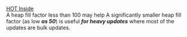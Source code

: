 [HOT Inside](https://www.pgcon.org/2008/schedule/events/105.en.html)   
A heap fill factor less than 100 may help 
A significantly smaller heap fill factor (as low ***as 50***) is useful ***for heavy updates*** where most of the updates are bulk updates.
